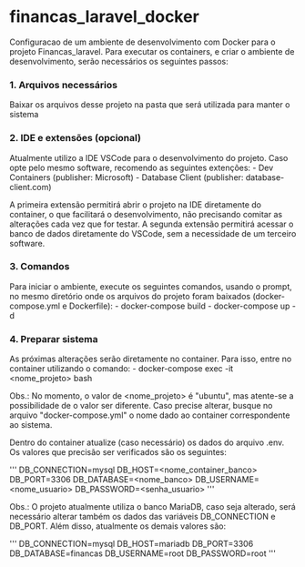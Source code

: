 # financas_laravel_docker
Configuracao de um ambiente de desenvolvimento com Docker para o projeto Financas_laravel.
Para executar os containers, e criar o ambiente de desenvolvimento, serão necessários os seguintes passos:

### 1. Arquivos necessários

Baixar os arquivos desse projeto na pasta que será utilizada para manter o sistema


### 2. IDE e extensões (opcional)

Atualmente utilizo a IDE VSCode para o desenvolvimento do projeto. Caso opte pelo mesmo software, recomendo as seguintes extenções:
    - Dev Containers (publisher: Microsoft)
    - Database Client (publisher: database-client.com)

A primeira extensão permitirá abrir o projeto na IDE diretamente do container, o que facilitará o desenvolvimento, não precisando comitar as alterações cada vez que for testar. A segunda extensão permitirá acessar o banco de dados diretamente do VSCode, sem a necessidade de um terceiro software.


### 3. Comandos

Para iniciar o ambiente, execute os seguintes comandos, usando o prompt, no mesmo diretório onde os arquivos do projeto foram baixados (docker-compose.yml e Dockerfile):
    - docker-compose build
    - docker-compose up -d



### 4. Preparar sistema

As próximas alterações serão diretamente no container. Para isso, entre no container utilizando o comando:
    - docker-compose exec -it <nome_projeto> bash

Obs.: No momento, o valor de <nome_projeto> é "ubuntu", mas atente-se a possibilidade de o valor ser diferente. Caso precise alterar, busque no arquivo "docker-compose.yml" o nome dado ao container correspondente ao sistema.

Dentro do container atualize (caso necessário) os dados do arquivo .env. Os valores que precisão ser verificados são os seguintes:

'''
DB_CONNECTION=mysql
DB_HOST=<nome_container_banco>
DB_PORT=3306
DB_DATABASE=<nome_banco>
DB_USERNAME=<nome_usuario>
DB_PASSWORD=<senha_usuario>
'''

Obs.: O projeto atualmente utiliza o banco MariaDB, caso seja alterado, será necessário alterar também os dados das variáveis DB_CONNECTION e DB_PORT. Além disso, atualmente os demais valores são:

'''
DB_CONNECTION=mysql
DB_HOST=mariadb
DB_PORT=3306
DB_DATABASE=financas
DB_USERNAME=root
DB_PASSWORD=root
'''




